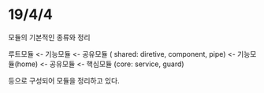 # 19/4/4

모듈의 기본적인 종류와 정리

루트모듈 <- 기능모듈 <- 공유모듈 ( shared: diretive, component, pipe)
       <- 기능모듈(home) <- 공유모듈
       <- 핵심모듈 (core: service, guard)
       
등으로 구성되어 모듈을 정리하고 있다.
